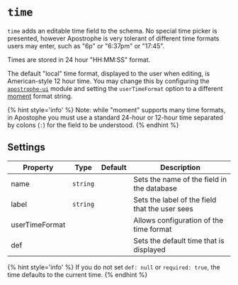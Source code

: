 # `time`

`time` adds an editable time field to the schema. No special time picker is presented, however Apostrophe is very tolerant of different time formats users may enter, such as "6p" or "6:37pm" or "17:45".

Times are stored in 24 hour "HH:MM:SS" format.

The default "local" time format, displayed to the user when editing, is American-style 12 hour time. You may change this by configuring the [`apostrophe-ui`](/modules/apostrophe-ui/README.md) module and setting the `userTimeFormat` option to a different [moment](https://npmjs.org/packages/moment) format string. 

{% hint style='info' %}
Note: while "moment" supports many time formats, in Apostophe you must use a standard 24-hour or 12-hour time separated by colons \(`:`\) for the field to be understood.
{% endhint %}

## Settings

|  Property | Type   | Default | Description | 
|---|---|---|---|
| name | `string` | | Sets the name of the field in the database |
| label | `string` | | Sets the label of the field that the user sees |
| userTimeFormat |  |  | Allows configuration of the time format |
| def | | | Sets the default time that is displayed |

{% hint style='info' %}
If you do not set `def: null` or `required: true`, the time defaults to the current time.
{% endhint %}